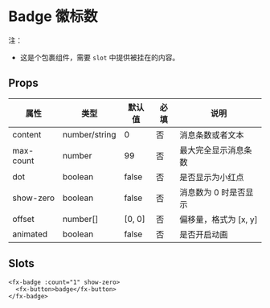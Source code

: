 # Badge 徽标数

注：

- 这是个包裹组件，需要 `slot` 中提供被挂在的内容。

## Props

| 属性      | 类型          | 默认值 | 必填 | 说明                  |
| --------- | ------------- | ------ | ---- | --------------------- |
| content   | number/string | 0      | 否   | 消息条数或者文本      |
| max-count | number        | 99     | 否   | 最大完全显示消息条数  |
| dot       | boolean       | false  | 否   | 是否显示为小红点      |
| show-zero | boolean       | false  | 否   | 消息数为 0 时是否显示 |
| offset    | number[]      | [0, 0] | 否   | 偏移量，格式为 [x, y] |
| animated  | boolean       | false  | 否   | 是否开启动画          |

## Slots

```
<fx-badge :count="1" show-zero>
  <fx-button>badge</fx-button>
</fx-badge>
```
